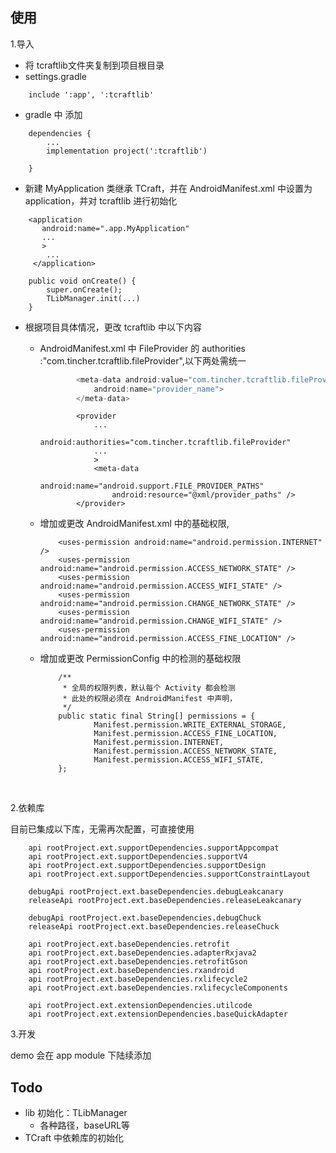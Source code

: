 ## 使用
1.导入
- 将 tcraftlib文件夹复制到项目根目录
- settings.gradle
```
	include ':app', ':tcraftlib'
```

- gradle 中 添加
```
	dependencies {
		...
		implementation project(':tcraftlib')

	}
```

- 新建 MyApplication 类继承 TCraft，并在 AndroidManifest.xml 中设置为 application，并对 tcraftlib 进行初始化
```
    <application
       android:name=".app.MyApplication"
       ...
       >
        ...
     </application>
```
```
    public void onCreate() {
        super.onCreate();
		TLibManager.init(...)
    }
```



- 根据项目具体情况，更改 tcraftlib 中以下内容

  - AndroidManifest.xml 中 FileProvider 的 authorities :"com.tincher.tcraftlib.fileProvider",以下两处需统一

    ```java
            <meta-data android:value="com.tincher.tcraftlib.fileProvider"
                android:name="provider_name">
            </meta-data>
    ```

    ```
            <provider
            	...
                android:authorities="com.tincher.tcraftlib.fileProvider"
                ...
                >
                <meta-data
                    android:name="android.support.FILE_PROVIDER_PATHS"
                    android:resource="@xml/provider_paths" />
            </provider>
    ```

  - 增加或更改 AndroidManifest.xml 中的基础权限,

    ```
        <uses-permission android:name="android.permission.INTERNET" />
        <uses-permission android:name="android.permission.ACCESS_NETWORK_STATE" />
        <uses-permission android:name="android.permission.ACCESS_WIFI_STATE" />
        <uses-permission android:name="android.permission.CHANGE_NETWORK_STATE" />
        <uses-permission android:name="android.permission.CHANGE_WIFI_STATE" />
        <uses-permission android:name="android.permission.ACCESS_FINE_LOCATION" />
    ```

  - 增加或更改 PermissionConfig 中的检测的基础权限

    ```
        /**
         * 全局的权限列表，默认每个 Activity 都会检测
         * 此处的权限必须在 AndroidManifest 中声明，
         */
        public static final String[] permissions = {
                Manifest.permission.WRITE_EXTERNAL_STORAGE,
                Manifest.permission.ACCESS_FINE_LOCATION,
                Manifest.permission.INTERNET,
                Manifest.permission.ACCESS_NETWORK_STATE,
                Manifest.permission.ACCESS_WIFI_STATE,
        };
    ```

    ​

2.依赖库

目前已集成以下库，无需再次配置，可直接使用

```
    api rootProject.ext.supportDependencies.supportAppcompat
    api rootProject.ext.supportDependencies.supportV4
    api rootProject.ext.supportDependencies.supportDesign
    api rootProject.ext.supportDependencies.supportConstraintLayout

    debugApi rootProject.ext.baseDependencies.debugLeakcanary
    releaseApi rootProject.ext.baseDependencies.releaseLeakcanary

    debugApi rootProject.ext.baseDependencies.debugChuck
    releaseApi rootProject.ext.baseDependencies.releaseChuck

    api rootProject.ext.baseDependencies.retrofit
    api rootProject.ext.baseDependencies.adapterRxjava2
    api rootProject.ext.baseDependencies.retrofitGson
    api rootProject.ext.baseDependencies.rxandroid
    api rootProject.ext.baseDependencies.rxlifecycle2
    api rootProject.ext.baseDependencies.rxlifecycleComponents
    
    api rootProject.ext.extensionDependencies.utilcode
    api rootProject.ext.extensionDependencies.baseQuickAdapter
```

3.开发

demo 会在 app module 下陆续添加

## Todo

- lib 初始化：TLibManager
  - 各种路径，baseURL等
- TCraft 中依赖库的初始化